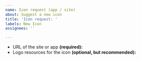 ```yaml
---
name: Icon request (app / site)
about: Suggest a new icon
title: 'Icon request: '
labels: New Icon
assignees: ''

---
```


<!--
First, read our short guidelines: https://github.com/krisu5/aegis-icons/blob/master/issue_guidelines.md

Remember to add **name of the site or app** at the end of the title -->

- URL of the site or app **(required):** 
- Logo resources for the icon **(optional, but recommended):** 
